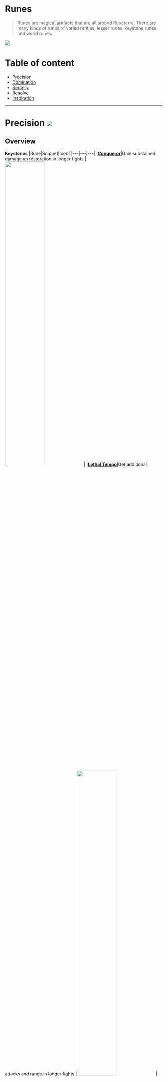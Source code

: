 # Runes
> Runes are magical artifacts that are all around Runeterra. There are many kinds of runes of varied rarities; lesser runes, keystone runes and world runes.

![](https://github.com/Sebastianhju/Runeterra-5e/blob/main/img-race/Worldrune.png)

# Table of content
- [Precision](https://github.com/Sebastianhju/Runeterra-5e/blob/main/Runes.md#precision-)
- [Domination](https://github.com/Sebastianhju/Runeterra-5e/blob/main/Runes.md#domination-)
- [Sorcery](https://github.com/Sebastianhju/Runeterra-5e/blob/main/Runes.md#sorcery-)
- [Resolve](https://github.com/Sebastianhju/Runeterra-5e/blob/main/Runes.md#resolve-)
- [Inspiration](https://github.com/Sebastianhju/Runeterra-5e/blob/main/Runes.md#inspiration-)

---

# Precision ![](https://github.com/Sebastianhju/Runeterra-5e/blob/main/img-runes/Precision.png)

## Overview
**Keystones**
|Rune|Snippet|Icon|
|---|---|---|
|**[Conqueror](https://github.com/Sebastianhju/Runeterra-5e/blob/main/Runes.md#conqueror--)**|Gain substained damage an restoration in longer fights |<img src="https://github.com/Sebastianhju/Runeterra-5e/blob/main/img-runes/Precision/Conqueror.png" width=50% height=50%>|
|**[Lethal Tempo](https://github.com/Sebastianhju/Runeterra-5e/blob/main/Runes.md#lethal-tempo--)**|Get additional attacks and range in longer fights |<img src="https://github.com/Sebastianhju/Runeterra-5e/blob/main/img-runes/Precision/LethalTempo.png" width=50% height=50%>|
|**[Fleet Footwork](https://github.com/Sebastianhju/Runeterra-5e/blob/main/Runes.md#fleet-footwork--)**|Gain movement speed and substain while moving in combat |<img src="https://github.com/Sebastianhju/Runeterra-5e/blob/main/img-runes/Precision/FleetFootwork.png" width=50% height=50%>|

**Lesser Runes**
|Rune|Snippet|Icon|
|---|---|---|
|**[Overheal](https://github.com/Sebastianhju/Runeterra-5e/blob/main/Runes.md#overheal--)**|Whenever you would heal while at maximum hit points, gain temporary hit points instead|<img src="https://github.com/Sebastianhju/Runeterra-5e/blob/main/img-runes/Precision/Overheal.png" width=120% height=120%>|
|**[Triumph](https://github.com/Sebastianhju/Runeterra-5e/blob/main/Runes.md#triumph--)**|Scoring a _Takedown_ on a creature heals you and gives you gold |<img src="https://github.com/Sebastianhju/Runeterra-5e/blob/main/img-runes/Precision/Triumph.png" width=120% height=120%>|
|**[Presence of Mind](https://github.com/Sebastianhju/Runeterra-5e/blob/main/Runes.md#presence-of-mind-)**|Gain mana whenever you kill creatures|<img src="https://github.com/Sebastianhju/Runeterra-5e/blob/main/img-runes/Precision/PresenceOfMind.png" width=120% height=120%>|
|**[Legend: Alacrity](https://github.com/Sebastianhju/Runeterra-5e/blob/main/Runes.md#legend-alacrity-)**|Scoring a _Takedowns_ grants you stacks that improves your combat |<img src="https://github.com/Sebastianhju/Runeterra-5e/blob/main/img-runes/Precision/LegendAlacrity.png" width=120% height=120%>|
|**[Legend: Tenacity](https://github.com/Sebastianhju/Runeterra-5e/blob/main/Runes.md#legend-tenacity-)**|Scoring a _Takedows_ boost your mobility|<img src="https://github.com/Sebastianhju/Runeterra-5e/blob/main/img-runes/Precision/LegendTenacity.png" width=120% height=120%>|
|**[Legend: Bloodline](https://github.com/Sebastianhju/Runeterra-5e/blob/main/Runes.md#legend-bloodline-)**|Scoring a _Takedowns_ boost you substain in combat|<img src="https://github.com/Sebastianhju/Runeterra-5e/blob/main/img-runes/Precision/LegendBloodline.png" width=120% height=120%>|
|**[Coup de Grace](https://github.com/Sebastianhju/Runeterra-5e/blob/main/Runes.md#coup-de-grace-)**| Deal increased damage to bloodied creatures |<img src="https://github.com/Sebastianhju/Runeterra-5e/blob/main/img-runes/Precision/CoupDeGrace.png" width=120% height=120%>|
|**[Cut Down](https://github.com/Sebastianhju/Runeterra-5e/blob/main/Runes.md#cut-down-)**|Deal increased damage to larger targets|<img src="https://github.com/Sebastianhju/Runeterra-5e/blob/main/img-runes/Precision/CutDown.png" width=120% height=120%>|
|**[Last Stand](https://github.com/Sebastianhju/Runeterra-5e/blob/main/Runes.md#last-stand-)**|Deal increased damage while low on health|<img src="https://github.com/Sebastianhju/Runeterra-5e/blob/main/img-runes/Precision/LastStand.png" width=120% height=120%>|


## Keystones
### Conqueror  <img src="https://github.com/Sebastianhju/Runeterra-5e/blob/main/img-runes/Precision/Conqueror.png" Align=left width=25% height=25%>
Once per attack, whenever you damage enemies, you gain stacks of Conqueror. Two stacks for ranged attacks, and three stacks for melee attacks. Whenever you get 10 stacks, you deal additional damage from your damage sources as shown on the table below, and you heal for the additional damage dealt. 

**Conqueror Scaling**
|Level|Damage|
|---|---|
|1| 1d6 |
|5| 1d8|
|9|2d6|


---
### Lethal Tempo  <img src="https://github.com/Sebastianhju/Runeterra-5e/blob/main/img-runes/Precision/LethalTempo.png" Align=left width=25% height=25%>
Once per attack, whenever you damage enemies, you gain stacks of Lethal Tempo. Two stacks for ranged attacks, and three stacks for melee attacks. Whenever you get 10 stacks, you can make an extra attack as a part of your attack action and gain range based on your level as shown on the table below. 

**Lethal Tempo Scaling**
|Level|Damage|
|---|---|
|1|10 feet reach and 15 feet range|
|5|15 feet reach and 20 feet range |
|9|15 feet reach and 30 feet range|

---
### Fleet Footwork  <img src="https://github.com/Sebastianhju/Runeterra-5e/blob/main/img-runes/Precision/FleetFootwork.png" Align=left width=25% height=25%>
Whenever you move and attack you gain *Energize* Stacks. You gain 1 stack for every feet you move and five stacks for every attack you hit, up to a maximum of 80 stacks. When you have maximum stacks, the next time you deal damage, you deal additional damage, and heal equal to the damage dealt. In addition you gain *agility* and 15 feet movement speed until the end of your turn

**Fleet Footwork Scaling**
|Level|Damage|
|---|---|
|1| 1d6 + proficiency bonus |
|5| 2d6 + proficiency bonus|
|9| 3d6 + proficiency bonus|

---
## Lesser Runes
---

### Overheal  <img src="https://github.com/Sebastianhju/Runeterra-5e/blob/main/img-runes/Precision/Overheal.png" Align=left width=7% height=7%>
Whenever you are healed while on maximum hit points, you instead gain temporary hit points equal to the amount healed. If a healing would put you at maximum hit points, you gain temporary hit points equal to the remaining healing. 

Whenever you are at maximum hit points and have temporary hit points you gain 10 feet movement speed.

---
### Triumph  <img src="https://github.com/Sebastianhju/Runeterra-5e/blob/main/img-runes/Precision/Triumph.png" Align=left width=7% height=7%>
Whenever you score a takedown, you gain gold equal to ten times the creautres _Challenge Rating_. In addition you heal yourself equal to 1d4 plus your proficiency bonus. 

---

### Presence of Mind <img src="https://github.com/Sebastianhju/Runeterra-5e/blob/main/img-runes/Precision/PresenceOfMind.png" Align=left width=7% height=7%>

Whenever you kill a creature, you gain mana equal to your proficiency bonus. 

---

### Legend: Alacrity <img src="https://github.com/Sebastianhju/Runeterra-5e/blob/main/img-runes/Precision/LegendAlacrity.png" Align=left width=7% height=7%>

Whenever you score takedowns on creatures with a _Challenge Rating_ of one or higher, you gain a stack of Alacrity that gives you benefits according to the table below. If you'd get the killing blow, you gain three stacks instead.
**Alacrity Scaling**
|Stacks|Feture|
|---|---|
|0| After you take the attack action, you can spend your bonus action to make an extra attack that cannot critically hit.|
|30| You gain +2 to initiative|
|60| Whenever you take the attack action, you can make an extra attack as a part of that action|

---

### Legend: Tenacity <img src="https://github.com/Sebastianhju/Runeterra-5e/blob/main/img-runes/Precision/LegendTenacity.png" Align=left width=7% height=7%>

Whenever you score takedowns on creatures with a _Challenge Rating_ of one or higher, you gain a stacks of _Tenacity_ that gives you benefits according to the table below. If you'd get the killing blow, you gain three stacks instead.

**Tenacity Scaling**
|Stacks|Feture|
|---|---|
|0| You ignore difficult terrain and your movement speed can't be reduced. You can still be immobilized. |
|30| you gain +5 feet movement speed|
|60| Whenever you have to make a saving throw against immobilizing effects, you have advantage|

---
### Legend: Bloodline <img src="https://github.com/Sebastianhju/Runeterra-5e/blob/main/img-runes/Precision/LegendBloodline.png" Align=left width=7% height=7%>

Whenever you score takedowns on creatures with a _Challenge Rating_ of one or higher, you gain a stavk of Bloodline that gives you benefits according to the table below. If you'd get the killing blow, you gain three stacks instead.

**Bloodline Scaling**
|Stacks|Feture|
|---|---|
|0| Whenever you hit a creature, you heal equal to your proficiency bonus|
|30| You gain +5 maximum hit points|
|60| Whenever you hit a creature, you heal hit points equal to your twice your proficiency bonus|

---

### Coup De Grace <img src="https://github.com/Sebastianhju/Runeterra-5e/blob/main/img-runes/Precision/CoupDeGrace.png" Align=left width=7% height=7%>

Whenever you deal damage, you deal 1d4 extra damage to _bloodied_ creatures. 

---

### Cut Down <img src="https://github.com/Sebastianhju/Runeterra-5e/blob/main/img-runes/Precision/CutDown.png" Align=left width=7% height=7%>

Whenever you deal damage, you deal 1d4 extra damage to a creature for each size larger than you it is. 

---

### Last Stand <img src="https://github.com/Sebastianhju/Runeterra-5e/blob/main/img-runes/Precision/LastStand.png" Align=left width=7% height=7%>

When you deal damage, you deal 1d6 additional damage if you are _bloodied_. 

---

# Domination ![](https://github.com/Sebastianhju/Runeterra-5e/blob/main/img-runes/Domination.png)

## Overview
**Keystones**
|**Rune**|**Snippet**|**Icon**|
|---|---|---|
|**[Electrocute](https://github.com/Sebastianhju/Runeterra-5e/blob/main/Runes.md#electrocute-)**| Deal additional lightning damage when you hit a target with seperate attacks| <img src="https://github.com/Sebastianhju/Runeterra-5e/blob/main/img-runes/Domination/Electrocute.png" width=50% height=50%>|
|**[Dark Harvest](https://github.com/Sebastianhju/Runeterra-5e/blob/main/Runes.md#dark-harvest-)** | Deal additional force damage to bloodied targets|<img src="https://github.com/Sebastianhju/Runeterra-5e/blob/main/img-runes/Domination/DarkHarvest.png" width=50% height=50%> |
|**[Predator](https://github.com/Sebastianhju/Runeterra-5e/blob/main/Runes.md#predator-)** | You can dash as a bonus action and gain damage and advantage on rushed attacks | <img src="https://github.com/Sebastianhju/Runeterra-5e/blob/main/img-runes/Domination/Predator.png" width=50% height=50%>|

**Lesser Runes**
|**Rune**|**Snippet**|**Icon**|
|---|---|---|
|**[Cheap Shot](https://github.com/Sebastianhju/Runeterra-5e/blob/main/Runes.md#cheap-shot-)**|Deal additional damage to creatutures with negative status effects|<img src="https://github.com/Sebastianhju/Runeterra-5e/blob/main/img-runes/Domination/CheapShot.png">|
|**[Taste of Blood](https://github.com/Sebastianhju/Runeterra-5e/blob/main/Runes.md#taste-of-blood-)**|Heal when you damage enemies|<img src="https://github.com/Sebastianhju/Runeterra-5e/blob/main/img-runes/Domination/GreenTerror_TasteOfBlood.png">|
|**[Sudden Impact](https://github.com/Sebastianhju/Runeterra-5e/blob/main/Runes.md#sudden-impact-)**|Deal additional damage to creatutures after you dash, blink or teleport|<img src="https://github.com/Sebastianhju/Runeterra-5e/blob/main/img-runes/Domination/SuddenImpact.png">|
|**[Ghost Poro](https://github.com/Sebastianhju/Runeterra-5e/blob/main/Runes.md#ghost-poro-)**|Gain a haunted Poro companion|<img src="https://github.com/Sebastianhju/Runeterra-5e/blob/main/img-runes/Domination/GhostPoro.png">|
|**[Eyeball Collection](https://github.com/Sebastianhju/Runeterra-5e/blob/main/Runes.md#ceyeball-collection-)**|As you kill enemies, you senses are enhanced|<img src="https://github.com/Sebastianhju/Runeterra-5e/blob/main/img-runes/Domination/EyeballCollection.png">|
|**[Treasure Hunter](https://github.com/Sebastianhju/Runeterra-5e/blob/main/Runes.md#treasure-hunter-)**|You gain the possibility to find exclusive boss loot|<img src="https://github.com/Sebastianhju/Runeterra-5e/blob/main/img-runes/Domination/TreasureHunter.png">|
|**[Igenious Hunter](https://github.com/Sebastianhju/Runeterra-5e/blob/main/Runes.md#ingenious-hunter-)**|Scoring takedowns reduce the cooldowns of runes and items|<img src="https://github.com/Sebastianhju/Runeterra-5e/blob/main/img-runes/Domination/IngeniousHunter.png">|
|**[Relentless Hunter](https://github.com/Sebastianhju/Runeterra-5e/blob/main/Runes.md#relentless-hunter-)**|Scoring takedowns increase your traveling and hunting skills|<img src="https://github.com/Sebastianhju/Runeterra-5e/blob/main/img-runes/Domination/RelentlessHunter.png">|
|**[Ultimate Hunter](https://github.com/Sebastianhju/Runeterra-5e/blob/main/Runes.md#ultimate-hunter-)**|Scoring takedowns reduce the cooldown of your ultimate ability|<img src="https://github.com/Sebastianhju/Runeterra-5e/blob/main/img-runes/Domination/UltimateHunter.png" Height=50% Width=50%>|

## Keystones
### Electrocute <img src="https://github.com/Sebastianhju/Runeterra-5e/blob/main/img-runes/Domination/Electrocute.png" Align=left width=25% height=25%>
Damaging an enemy gives them a mark of electorcute that lasts until the end of your turn. When you damage a creature with a mark, you deal additional lightning damage. Once used it cannot be used again on the same target until 30 seconds has passed. 

**Electrocute Damage**
|Level|Damage|
|---|---|
|1| 1d10|
|5|2d10|
|9|3d10|

---
### Dark Harvest <img src="https://github.com/Sebastianhju/Runeterra-5e/blob/main/img-runes/Domination/DarkHarvest.png" Align=left width=25% height=25%>
Once a turn whenever you damage a bloody creature you gain a stack of *Harvest* and they take force damage as shown on the table below. A Once used, it cannot be used again until you score a takedown, or finish a long rest. 

**Harvest damage**
| Level | Damage                               |
| -------------- | ------------------------------------ |
| 1            | 1d4 + 1 for every 20th stack          |
| 5             | 1d4 + 2 for every 20th stack            |
| 9             | 1d4 + 2 for every 15th stack             |

---

### Predator <img src="https://github.com/Sebastianhju/Runeterra-5e/blob/main/img-runes/Domination/Predator.png" Align=left width=25% height=25%>

You can dash as a bonus action, and the next attack that hits this round deals additional damage for every 15 feet you've traveled directly towards your target this turn. Once used, it cannot be used again until 48 seconds has passed.

Whenever you take the dash action on your turn, you gain advantage on your next melee attack if you moved at least 15ft in a straight line towards the target.

|Level|Damage|
|---|---|
|1| 1d4 for every 15 feet traveled|
|5|1d6 for every 15 feet traveled|
|9|1d8 for every 15 feet traveled|

---

## Lesser Runes
### Cheap Shot <img src="https://github.com/Sebastianhju/Runeterra-5e/blob/main/img-runes/Domination/CheapShot.png" Align=left width=7% height=7%>

Whenever you damage a creature, you can choose to deal 1d6 extra force damage for every negative status effect they have. Once used, this effect cannot be used again until 30 seconds has passed.

---
### Taste of Blood <img src="https://github.com/Sebastianhju/Runeterra-5e/blob/main/img-runes/Domination/GreenTerror_TasteOfBlood.png" Align=left width=7% height=7%>

Whenever you damage a creature while being below maximum hit points, you can choose to heal an amount equal to twice your level. Once used, this effect cannot be used again until 30 seeconds has passed. 

---
### Sudden Impact <img src="https://github.com/Sebastianhju/Runeterra-5e/blob/main/img-runes/Domination/SuddenImpact.png" Align=left width=7% height=7%>

Whenever you dash, blink or teleport your next damaging attack deals 1d6 additional force damage and ignores all resistances. 

---
### Ghost Poro <img src="https://github.com/Sebastianhju/Runeterra-5e/blob/main/img-runes/Domination/GhostPoro.png" Align=left width=7% height=7%>

You learn the find familliar spell, and can cast it once a day without spending mana or material components to summon a [Ghost Poro](https://www.dndbeyond.com/monsters/3896538-ghost-poro). The Ghost Poro works like any other familliar. 

---
### Eyeball Collection <img src="https://github.com/Sebastianhju/Runeterra-5e/blob/main/img-runes/Domination/EyeballCollection.png" Align=left width=7% height=7%>

Whenever you _kill_ a creature of a _Challenge Rating_ of 1 or higher, you gain a stack of eyeball collection. You gain the following benefits from collection eyeballs:

**Eyeball Collection Stacks**
|Amount|Effect|
|---|---|
|0| You gain advantage on perception checks revolving sight. |
|10|You gain blindsight for 30 feet |
|20|You gain +1 to all saving throws|

---
### Treasure Hunter <img src="https://github.com/Sebastianhju/Runeterra-5e/blob/main/img-runes/Domination/TreasureHunter.png" Align=left width=7% height=7%>

Whenever you defeat a *greater foe* you can make an investegation check to find special loot. The check DC equals to 5 + the creatures _Challenge Rating_.

---
### Ingenious Hunter <img src="https://github.com/Sebastianhju/Runeterra-5e/blob/main/img-runes/Domination/IngeniousHunter.png" Align=left width=7% height=7%>

Whenever you score a _takedown_ on a creature of a _Challenge Rating_ of 1 or higher, you gain a stack of _Ingenoius_ giving you the following benefits

**Ingenius Stacks**
|Amount|Effect|
|---|---|
|0|Your items and runes cooldown is reduced with 6 seconds |
|25|Your Items and runes cooldown is reduced with 12 seconds|
|50|Your items and runes cooldown is recued with 6 seconds everytime you score a takedown|

---
### Relentless Hunter <img src="https://github.com/Sebastianhju/Runeterra-5e/blob/main/img-runes/Domination/RelentlessHunter.png" Align=left width=7% height=7%>

Whenever you score a _takedown_ on a creature of a _Challenge Rating_ of 1 or higher, you gain a stack of _Relentless_ giving you the following benefits

**Relentless Stacks**
|Amount|Effect|
|---|---|
|0|Your party can move stealthly as they travel without loosing travel speed, in addition you can use the hide action as a bonus action|
|25|You gain proficiency in the survival check, or expertice if you are already proficient. Whenever you roll a survival check to track creatures, you have advantage. |
|50|You gain +15 feet movement speed|

---
### Ultimate Hunter <img src="https://github.com/Sebastianhju/Runeterra-5e/blob/main/img-runes/Domination/UltimateHunter.png" Align=left width=7% height=7%>

Whenever you score a _takedown_ on a creature of a _Challenge Rating_ of 1 or higher, you gain a stack of _Ultimate_ giving you the following benefits

**Ultimate Stacks**
|Amount|Effect|
|---|---|
|0|Your Ultimates cooldown is reduced by 1 |
|25|Your Ultimates cooldown is reduced by 2 |
|30|Your Ultimates cooldown is reduced by 3|

---

# Sorcery ![](https://github.com/Sebastianhju/Runeterra-5e/blob/main/img-runes/Sorcery.png)
## Overview
**Keystones**
|**Rune**|**Snippet**|**Icon**|
|---|---|---|
|**[Summon Aery](https://github.com/Sebastianhju/Runeterra-5e/blob/main/Runes.md#summon-aery-)**| Summon a loyal friend that can shield allies or deal damage| <img src="https://github.com/Sebastianhju/Runeterra-5e/blob/main/img-runes/Sorcery/SummonAery.png" width=50% height=50%>|
|**[Arcane Comet](https://github.com/Sebastianhju/Runeterra-5e/blob/main/Runes.md#arcane-comet-)** | Whenever you deal damage you can summon an arcane comet, dealing damage in a circle |<img src="https://github.com/Sebastianhju/Runeterra-5e/blob/main/img-runes/Sorcery/ArcaneComet.png" width=50% height=50%> |
|**[Phase Rush](https://github.com/Sebastianhju/Runeterra-5e/blob/main/Runes.md#phase-rush-)** | Gain bursts of speed and agility in combat| <img src="https://github.com/Sebastianhju/Runeterra-5e/blob/main/img-runes/Sorcery/PhaseRush.png" width=50% height=50%>|

**Lesser Runes**
|**Rune**|**Snippet**|**Icon**|
|---|---|---|
|**[Nullifying Orb](https://github.com/Sebastianhju/Runeterra-5e/blob/main/Runes.md#nullifying-orb-)**|Gain temporary hit points when you take elemental damage|<img src="https://github.com/Sebastianhju/Runeterra-5e/blob/main/img-runes/Sorcery/Nullifying Orb.png">|
|**[Manaflow Band](https://github.com/Sebastianhju/Runeterra-5e/blob/main/Runes.md#manaflow-band-)**|Scoring takedowns increases your maximum mana|<img src="https://github.com/Sebastianhju/Runeterra-5e/blob/main/img-runes/Sorcery/ManaflowBand.png">|
|**[Nimbus Cloak](https://github.com/Sebastianhju/Runeterra-5e/blob/main/Runes.md#nimbus-cloak-)**|_Summoner spells are cheaper. Additionaly using _summoner spells_ gives you _agility_ and movement speed|<img src="https://github.com/Sebastianhju/Runeterra-5e/blob/main/img-runes/Sorcery/6361.png" height=50% width=50%>|
|**[Transcendence](https://github.com/Sebastianhju/Runeterra-5e/blob/main/Runes.md#transcendence-)**|Reduce the cooldown of items and runes as you level up|<img src="https://github.com/Sebastianhju/Runeterra-5e/blob/main/img-runes/Sorcery/Transcendence.png">|
|**[Celerity](https://github.com/Sebastianhju/Runeterra-5e/blob/main/Runes.md#celerity-)**|Your speed improving effects are doubled|<img src="https://github.com/Sebastianhju/Runeterra-5e/blob/main/img-runes/Sorcery/CelerityTemp.png">|
|**[Absolute Focus](https://github.com/Sebastianhju/Runeterra-5e/blob/main/Runes.md#absolute_focus-)**|Deal more damage when you are healthy|<img src="https://github.com/Sebastianhju/Runeterra-5e/blob/main/img-runes/Sorcery/AbsoluteFocus.png">|
|**[Scorch](https://github.com/Sebastianhju/Runeterra-5e/blob/main/Runes.md#scorch-)**|Damaging enemies sets them ablaze|<img src="https://github.com/Sebastianhju/Runeterra-5e/blob/main/img-runes/Sorcery/Scorch.png">|
|**[Waterwalking](https://github.com/Sebastianhju/Runeterra-5e/blob/main/Runes.md#waterwalking-)**|You gain increased movement speed and damage in watery terrain|<img src="https://github.com/Sebastianhju/Runeterra-5e/blob/main/img-runes/Sorcery/Waterwalking.png">|
|**[Gathering Storm](https://github.com/Sebastianhju/Runeterra-5e/blob/main/Runes.md#gathering-storm-)**|You become adept in tempest spells|<img src="https://github.com/Sebastianhju/Runeterra-5e/blob/main/img-runes/Sorcery/GatheringStorm.png">|

## Keystones
### Summon Aery  <img src="https://github.com/Sebastianhju/Runeterra-5e/blob/main/img-runes/Sorcery/SummonAery.png" Align=left width=25% height=25%>
As an action you can cast the find familliar spell, summoning [Aery](https://www.dndbeyond.com/monsters/3896400-aery), without using components. Aery is a spirit that can shield your allies or deal damage to enemies. 

Aerys hit points scales with your level. Their hit point maximum equals 5 times your level. 

**Aery Scaling**
|Level|Effect|
|---|---|
|1| 1d4+prof damage|
|5|2d4+prof damage|

---

### Arcane Comet <img src="https://github.com/Sebastianhju/Runeterra-5e/blob/main/img-runes/Sorcery/ArcaneComet.png" Align=left width=25% height=25%>

Whenever you deal damage to a target you can summon a comet that crashes onto the target. The target and all enemies around it takes magical bludgeoning damage scaling with your level. Once used, it cannot be used again until 36 seconds has passed.

**Arcane Comet Scaling**
|Level|Effect|
|---|---|
|1|1d6 damage in a 5 feet radius |
|5|1d12 damage in a 10 feet radius|
|9|2d12 damage in a 15 feet radius|

---

### Phase Rush  <img src="https://github.com/Sebastianhju/Runeterra-5e/blob/main/img-runes/Sorcery/PhaseRush.png" Align=left width=25% height=25%>
When you deal damage to a target, they gain a mark of Phase until the end of your turn. Whenever you damage a creature with a mark of Phase, you gain movement speed based on your level as shown on the table below, agility and can phace through terrain and creatures until the end of your next turn. 

**Phase Rush Scaling**
|Level|Effect|
|---|---|
|1| You gain 10 feet movement speed|
|5|You gain 20 feet movement speed|
|9|You gain 30 feet movement speed|

---

## Lesser Runes
### Nullifying Orb  <img src="https://github.com/Sebastianhju/Runeterra-5e/blob/main/img-runes/Sorcery/Nullifying Orb.png" Align=left width=7% height=7%>

Whenever you are bloodied and take elemental damage, before the damage occurs you gain temporary hitpoints equal to five times your proficiency bonus. Once used, this effect cannot be used again until 42 seconds has passed. 

---
### Manaflow Band  <img src="https://github.com/Sebastianhju/Runeterra-5e/blob/main/img-runes/Sorcery/ManaflowBand.png" Align=left width=7% height=7%>

Whenever you score a _takedown_ on a creature, you gain a stack of _Manaflow_ giving you the following benefits:

**Manaflow Scaling**
|Amount|Effect|
|---|---|
|0|You gain +3 maximum mana|
|25|You gain +9 maximum mana|
|50|You gain +15 maximum mana|

---

### Nimbus Cloak  <img src="https://github.com/Sebastianhju/Runeterra-5e/blob/main/img-runes/Sorcery/6361.png" Align=left width=7% height=7%>

Summoner spells has a 20% discount in shops. 

Whenever you use a _summoner spell_ you gain agility and your movementspeed is doubled until the end of your turn.

---


### Transcendence  <img src="https://github.com/Sebastianhju/Runeterra-5e/blob/main/img-runes/Sorcery/Transcendence.png" Align=left width=7% height=7%>

As you level up, the cooldown of your runes and abilities decrease according to the table below. 

|Level|Effect|
|---|---|
|1| Your cooldowns are reduced by 12 seconds|
|5|Your cooldowns are reduced by 18 seconds|
|9|Your cooldowns are reduced by 24 seconds|

---
### Celerity <img src="https://github.com/Sebastianhju/Runeterra-5e/blob/main/img-runes/Sorcery/CelerityTemp.png" Align=left width=7% height=7%>

Whenever you gain movement speed, double it. 

---

### Absolute Focus  <img src="https://github.com/Sebastianhju/Runeterra-5e/blob/main/img-runes/Sorcery/AbsoluteFocus.png" Align=left width=7% height=7%>

While above 50% health, you deal 1d4 additional damage.  

---

### Scorch  <img src="https://github.com/Sebastianhju/Runeterra-5e/blob/main/img-runes/Sorcery/Scorch.png" Align=left width=7% height=7%>

When you damage an enemy, you set them ablaze. The enemy takes 2d4 fire damage at the start of their next three turns. Once used, this effect cannot be used again until 30 seconds have passed. 

---

### Waterwalking  <img src="https://github.com/Sebastianhju/Runeterra-5e/blob/main/img-runes/Sorcery/Waterwalking.png" Align=left width=7% height=7%>

You learn the _Water Walk_ spell and can cast it once a day without spending mana. In addition, whenever you are in watery terrain, you gain +5 to your movementspeed and deal 1d6 extra cold damage whenever you deal cold damage.  

---

### Gathering Storm  <img src="https://github.com/Sebastianhju/Runeterra-5e/blob/main/img-runes/Sorcery/GatheringStorm.png" Align=left width=7% height=7%>

You learn the _Thunderwave_ and _Call Lightning_ spell and can cast each of them once a day without expending mana. Whenever you deal Lightning or Thunder damage, you can treat any one on the dice roll as a two. 

---

# Resolve ![](https://github.com/Sebastianhju/Runeterra-5e/blob/main/img-runes/Resolve.png)
|**Rune**|**Snippet**|**Icon**|
|---|---|---|
|**[Grasp of the Undying](https://github.com/Sebastianhju/Runeterra-5e/blob/main/Runes.md#grasp-of-the-undying-)**| Drain the opponents health to get even stronger|<img src="https://github.com/Sebastianhju/Runeterra-5e/blob/main/img-runes/Resolve/GraspOfTheUndying.png" width=50% height=50%>|
|**[Aftershock](https://github.com/Sebastianhju/Runeterra-5e/blob/main/Runes.md#aftershock-)**| Immobilizing enemies grants you temporary hit points|<img src="https://github.com/Sebastianhju/Runeterra-5e/blob/main/img-runes/Resolve/VeteranAftershock.png" width=50% height=50%>|
|**[Guardian](https://github.com/Sebastianhju/Runeterra-5e/blob/main/Runes.md#guardian-)**| Protect those close to you|<img src="https://github.com/Sebastianhju/Runeterra-5e/blob/main/img-runes/Resolve/Guardian.png" width=50% height=50%>|

**Lesser Runes**
|**Rune**|**Snippet**|**Icon**|
|---|---|---|
|**[Demolish](https://github.com/Sebastianhju/Runeterra-5e/blob/main/Runes.md#demolish-)**|Deal tons of damage to constructs|<img src="https://github.com/Sebastianhju/Runeterra-5e/blob/main/img-runes/Resolve/Demolish.png">|
|**[Font of Life](https://github.com/Sebastianhju/Runeterra-5e/blob/main/Runes.md#font-of-life-)**|Reducing enemies movementspeed heals your allies|<img src="https://github.com/Sebastianhju/Runeterra-5e/blob/main/img-runes/Resolve/FontOfLife.png">|
|**[Shield Bash](https://github.com/Sebastianhju/Runeterra-5e/blob/main/Runes.md#shield-bash-)**|Gain a stronger attack whenever you gain temporary hitpoints|<img src="https://github.com/Sebastianhju/Runeterra-5e/blob/main/img-runes/Resolve/MirrorShell.png">|
|**[Conditioning](https://github.com/Sebastianhju/Runeterra-5e/blob/main/Runes.md#conditioning-)**|As you score takedowns you gain stacks that grants increased defences|<img src="https://github.com/Sebastianhju/Runeterra-5e/blob/main/img-runes/Resolve/Conditioning.png">|
|**[Comeback](https://github.com/Sebastianhju/Runeterra-5e/blob/main/Runes.md#second-wind-)**|Whenever you are reduced below 50% hit points gain regeneration|<img src="https://github.com/Sebastianhju/Runeterra-5e/blob/main/img-runes/Resolve/SecondWind.png">|
|**[Bone Plating](https://github.com/Sebastianhju/Runeterra-5e/blob/main/Runes.md#bone-plating-)**|You gain resistance from the first three damaging sources|<img src="https://github.com/Sebastianhju/Runeterra-5e/blob/main/img-runes/Resolve/BonePlating.png" height=50% width=50%>|
|**[Overgrowth](https://github.com/Sebastianhju/Runeterra-5e/blob/main/Runes.md#overgrowth-)**|As you score takedowns you gain stacks that grant you more maximum hit points|<img src="https://github.com/Sebastianhju/Runeterra-5e/blob/main/img-runes/Resolve/Overgrowth.png">|
|**[Revitalize](https://github.com/Sebastianhju/Runeterra-5e/blob/main/Runes.md#revitalize-)**|Improved healing and shielding|<img src="https://github.com/Sebastianhju/Runeterra-5e/blob/main/img-runes/Resolve/Revitalize.png">|
|**[Unflinching](https://github.com/Sebastianhju/Runeterra-5e/blob/main/Runes.md#unflinching-)**|You gain immunity to the charmed and frightened condition|<img src="https://github.com/Sebastianhju/Runeterra-5e/blob/main/img-runes/Resolve/Unflinching.png">|

---
## Keystones
### Grasp of the Undying  <img src="https://github.com/Sebastianhju/Runeterra-5e/blob/main/img-runes/Resolve/GraspOfTheUndying.png" Align=left width=25% height=25%>
Whenever you deal damage (once per attack) or you take damage from an enemy, you gain a stack of *Grasp*. When you are at four stacks, your next attack deals extra necrotic damage. You heal equal to the necrotic damage dealt. 

In addition you a stack of *Undying* whenever you drain an opponent using this ability. You gain +1 maximum hit points for every tenth stack of *Undying* you have.

**Grasp Scaling**
|Level|Damage|
|---|---|
|1|1d4|
|5|1d6|
|9|1d8|

---

### Aftershock  <img src="https://github.com/Sebastianhju/Runeterra-5e/blob/main/img-runes/Resolve/VeteranAftershock.png" Align=left width=25% height=25%>
When you immobilize a creature, you gain temporary hit points based on your level, as shown on the table below. These temporary hit points last until the end of your next turn, if you still have any remaining at the start of your turn, enemies within 5 feet of you suffer damage equal to your temporary hit points. Once used it cannot be used again until 30 seconds have passed. 

**Aftershock Scaling**
|Level|Hit Points|
|---|---|
|1| 10 temporary hit points|
|5| 20 temporary hit points|
|9| 30 temporary hit points|

---

### Guardian  <img src="https://github.com/Sebastianhju/Runeterra-5e/blob/main/img-runes/Resolve/Guardian.png" Align=left width=25% height=25%>
If you or an ally within 15ft of you takes damage, you can choose to trigger Guardian. You and the selected ally immediately gain temporary hit points according to the table below. Guardian activates before you would take the initial damage. Once used, this effect cannot be used again until 42 seconds has passed.

**Guardian Scaling**
|Level|Hit Points|
|---|---|
|1| 10 temporary hit points|
|5| 20 temporary hit points|
|9| 40 temporary hit points|

---

## Lesser Runes
### Demolish  <img src="https://github.com/Sebastianhju/Runeterra-5e/blob/main/img-runes/Resolve/Demolish.png" Align=left width=7% height=7%>

Whenever you end your turn within 15 feet of a construct or object that can be destroyed, they gain a stack of demolish (Up to a maximum of five). The next time you deal damage a target with demolish, they take 1d12 additional damage for every stack of demolish the target have.

---

### Font Of Life  <img src="https://github.com/Sebastianhju/Runeterra-5e/blob/main/img-runes/Resolve/FontOfLife.png" Align=left width=7% height=7%>

Whenever you reduce a creatures movement speed, they gain a mark of _life_. The next time an ally damages a creature with _life_ they heal equal to half the damage dealt.

---

### Shield Bash  <img src="https://github.com/Sebastianhju/Runeterra-5e/blob/main/img-runes/Resolve/MirrorShell.png" Align=left width=7% height=7%>

Whenever you gain temporary hit points, your next attack deals 1d6 additional damage plus 1d6 for every tenth temporary hit points you currently have. 

---

### Conditioning  <img src="https://github.com/Sebastianhju/Runeterra-5e/blob/main/img-runes/Resolve/Conditioning.png" Align=left width=7% height=7%>

Whenever you score a _takedown_ on a creature of a _Challenge Rating_ of 1 or higher, you gain a stack of _Conditioning_ giving you the following benefits:

**Conditioning Scaling**
|Amount|Effect|
|---|---|
|0|You take 2 less damage whenever you take physical damage|
|25|You gain +2 to your armor class|
|50|You take 4 less damage whenever you take physical damage|

---

### Comeback  <img src="https://github.com/Sebastianhju/Runeterra-5e/blob/main/img-runes/Resolve/SecondWind.png" Align=left width=7% height=7%>

Whenever you are bloodied, you gain 3 stacks of regenerataion at the end of your turns. 
The maximum stacks of regeneration is increased to five times your proficiency bonus. 

_Regeneration: At the start of your turn, your regain hit points equal to your regeneration stacks, and reduce the amount of stacks by one. The maximum amount of regeneration stacks you can have, equals to four times your proficiency bonus._

---

### Bone Plating  <img src="https://github.com/Sebastianhju/Runeterra-5e/blob/main/img-runes/Resolve/BonePlating.png" Align=left width=7% height=7%>

The first three times you take damage, you gain resistance to all damage types. Once this effect has ben used, it cannot be used again until 60 seconds pass

---

### Overgrowth  <img src="https://github.com/Sebastianhju/Runeterra-5e/blob/main/img-runes/Resolve/Overgrowth.png" Align=left width=7% height=7%>

You gain +3 maximum hit points. Whenever you score a _takedown_ on a creature, you gain a stack of _overgrowth_. For every tenth stack, you gain +1 maximum hit points.

---

### Revitalize  <img src="https://github.com/Sebastianhju/Runeterra-5e/blob/main/img-runes/Resolve/Revitalize.png" Align=left width=7% height=7%>

Whenever you regenereate, gain temporary hit points or are healed, you can add you constituton modifier

---

### Unflincing  <img src="https://github.com/Sebastianhju/Runeterra-5e/blob/main/img-runes/Resolve/Unflinching.png" Align=left width=7% height=7%>

You gain immunity to the frightened and charmed condition and you cannot be moved against your will unless your are grappled or etc.

---


# Inspiration ![](https://github.com/Sebastianhju/Runeterra-5e/blob/main/img-runes/Inspiration.png)
|**Rune**|**Snippet**|**Icon**|
|---|---|---|
|**[Glacial Augment](https://github.com/Sebastianhju/Runeterra-5e/blob/main/Runes.md#glacial-augment-)**| Immobilizing creatures increases your allies damage against them|<img src="https://github.com/Sebastianhju/Runeterra-5e/blob/main/img-runes/Inspiration/GlacialAugment.png" width=50% height=50%>|
|**[Unsealed Spellbook](https://github.com/Sebastianhju/Runeterra-5e/blob/main/Runes.md#unsealed-spellbook-)**| Select different [Summoner Spells](https://github.com/Sebastianhju/Runeterra-5e/blob/main/SummonerSpells.md) each day to help you|<img src="https://github.com/Sebastianhju/Runeterra-5e/blob/main/img-runes/Inspiration/UnsealedSpellbook.png" width=50% height=50%>|
|**[First Strike](https://github.com/Sebastianhju/Runeterra-5e/blob/main/Runes.md#first-strike-)**| Gain money for hitting the enemy before they can hit you|<img src="https://github.com/Sebastianhju/Runeterra-5e/blob/main/img-runes/Inspiration/FirstStrike.png" width=50% height=50%>|
---

**Lesser Runes**
|**Rune**|**Snippet**|**Icon**|
|---|---|---|
|**[Hextech Flashtraption](https://github.com/Sebastianhju/Runeterra-5e/blob/main/Runes.md#hextech-flashtraption-)**|After a small windup, you can blink|<img src="https://github.com/Sebastianhju/Runeterra-5e/blob/main/img-runes/Inspiration/HextechFlashtraption.png">|
|**[Magical Footwear](https://github.com/Sebastianhju/Runeterra-5e/blob/main/Runes.md#magical-footwear-)**|As you score takedowns, you gain magical boots and movement speed|<img src="https://github.com/Sebastianhju/Runeterra-5e/blob/main/img-runes/Inspiration/MagicalFootwear.png">|
|**[Perfect Timing](https://github.com/Sebastianhju/Runeterra-5e/blob/main/Runes.md#perfect-timing-)**|You gain a stopwatch and the ability to repair it|<img src="https://github.com/Sebastianhju/Runeterra-5e/blob/main/img-runes/Inspiration/PerfectTiming.png">|
|**[Future's Market](https://github.com/Sebastianhju/Runeterra-5e/blob/main/Runes.md#futures-market-)**|You gain access to a pocket dimention where you can buy and sell wares|<img src="https://github.com/Sebastianhju/Runeterra-5e/blob/main/img-runes/Inspiration/FuturesMarket.png">|
|**[Spiritbound](https://github.com/Sebastianhju/Runeterra-5e/blob/main/Runes.md#spiritbound-)**|At the start of each day, you can select an ability. You become proficient in all skills of that ability for that day. |<img src="https://github.com/Sebastianhju/Runeterra-5e/blob/main/img-runes/Inspiration/CelestialBody.png">|
|**[Biscuit Delivery](https://github.com/Sebastianhju/Runeterra-5e/blob/main/Runes.md#biscuit-delivery-)**|Whenever you long rest, you gain a _Buiscuit of Everlasting Will_|<img src="https://github.com/Sebastianhju/Runeterra-5e/blob/main/img-runes/Inspiration/BiscuitDeliviery.png">|
|**[Cosmic Insight](https://github.com/Sebastianhju/Runeterra-5e/blob/main/Runes.md#cosmic-insight-)**|You learn the _Detect Thoughts_ spell and can cast it once a day without spending mana|<img src="https://github.com/Sebastianhju/Runeterra-5e/blob/main/img-runes/Inspiration/CosmicInsight.png">|
|**[Approach Velocity](https://github.com/Sebastianhju/Runeterra-5e/blob/main/Runes.md#hextech-flashtraption-)**|Whenever you move towards enemies with reduced speed, you gain additional movementspeed|<img src="https://github.com/Sebastianhju/Runeterra-5e/blob/main/img-runes/Inspiration/ApproachVelocity.png">|
|**[Time Warp Tonic](https://github.com/Sebastianhju/Runeterra-5e/blob/main/Runes.md#time-warp-tonic-)**|Whenever you drink potions, you gain additional effects|<img src="https://github.com/Sebastianhju/Runeterra-5e/blob/main/img-runes/Inspiration/TimeWarpTonic.png" height=60% Width=60%>|


## Keystones 
### Glacial Augment  <img src="https://github.com/Sebastianhju/Runeterra-5e/blob/main/img-runes/Inspiration/GlacialAugment.png" Align=left width=25% height=25%>
Whenever you immobilize a creature, they and all enemies within 10 feet of the target gains a *Mark of Cold* until the end of your next turn. A creature with *Mark of Cold* takes additional cold damage based on your level, as shown on the table below, the first time they are struck. Additionally their speed is halved until the end of their turn. Once used, this effect cannot be used again until 42 seconds has passed. 

**Mark of Cold Scaling**
|Level|Hit Points|
|---|---|
|1|1d6 Cold Damage|
|5|2d6 Cold Damage|
|9|3d6 Cold damage|
---

### Unsealed Spellbook  <img src="https://github.com/Sebastianhju/Runeterra-5e/blob/main/img-runes/Inspiration/UnsealedSpellbook.png" Align=left width=25% height=25%>
At the end of a long rest you can select a [Summoner Spell](https://github.com/Sebastianhju/Runeterra-5e/blob/main/SummonerSpells.md) to have that day, if you dont use it before you take a long rest it vanishes. Summoner spells are powerfull spells that can be used once before they vanish. You can never select the same spell two days in a row or twice the same day. At later levels you can get a new summoner spell when you finish a short rest.  

**Spellbook Scaling**
|Level|Hit Points|
|---|---|
|1|Long Rest|
|5|Short Rest|
|9|Short Rest - Select Two - No limitations|
---

### First Strike  <img src="https://github.com/Sebastianhju/Runeterra-5e/blob/main/img-runes/Inspiration/FirstStrike.png" Align=left width=25% height=25%>
Whenever you deal damage against any creature that hasn't taken a turn in the combat yet you gain gold as shown on the table below. The target also takes additional damage equal to a tenth of the gold gained, rounded down. 

**First Strike Scaling**
|Level|Hit Points|
|---|---|
|1|Gold Equal to two times the damage dealt|
|5|Gold equal to three times the damage dealt|
|9|Gold equal to five times the damage dealt|

---

## Lesser Runes
### Hextech Flashtraption  <img src="https://github.com/Sebastianhju/Runeterra-5e/blob/main/img-runes/Inspiration/HextechFlashtraption.png" Align=left width=7% height=7%>

As a Bonus Action you can target a space within 30ft of you channeling a teleport, you do not have to see the place you are targeting. At the start of your next turn you teleport to the selected location. If the targetet location is a wall, you are instead teleportet to the nearest open area. 

---

### Magical Footwear  <img src="https://github.com/Sebastianhju/Runeterra-5e/blob/main/img-runes/Inspiration/MagicalFootwear.png" Align=left width=7% height=7%>

Whenever you score a _takedown_ on a creature, you gain a stack of _Magical Footwear_ giving you the following benefits:

**Magical Footwear Scaling**
|Amount|Effect|
|---|---|
|0|You gain +5 feet movement speed|
|25|You gain _Boots of Speed_|
|50|Your _Boots of Speed_ are upgraded to _Boots of Swiftness_ |

---

### Perfect Timing  <img src="https://github.com/Sebastianhju/Runeterra-5e/blob/main/img-runes/Inspiration/PerfectTiming.png" Align=left width=7% height=7%>

You gain a _Stopwatch_ and a set of tinkerers tools. Whenever you take a long rest, you can attempt to repair a stopwatch with your tinkerers tools. Spending one hour and a successfull (Dc 12) sleight of hand check repairs the stopwatch, if you were to fail the check the tinkerers tools are broken. You can also try to repair a broken _Zhonya's Hourglass_ (dc 25)

---

### Futures Market  <img src="https://github.com/Sebastianhju/Runeterra-5e/blob/main/img-runes/Inspiration/FuturesMarket.png" Align=left width=7% height=7%>

You gain the ability teleport to a pocket dimention with a secret shop after a ten minute channel. Whenever you visit a shopkeeper after obtaining this rune, all of their wares become available in the Futures Market.

---

### Spiritbound  <img src="https://github.com/Sebastianhju/Runeterra-5e/blob/main/img-runes/Inspiration/CelestialBody.png" Align=left width=7% height=7%>

Whenever you take a long rest you choose an ability. You become proficient in all skills of that ability. 

---

### Biscuit Delivery  <img src="https://github.com/Sebastianhju/Runeterra-5e/blob/main/img-runes/Inspiration/BiscuitDelivery.png" Align=left width=7% height=7%>

Whyenever you long rest, you gain a [Buiscuit of Everlasting Will](https://www.dndbeyond.com/magic-items/7496604-biscuit-of-everlasting-will).

---

### Cosmic Insight  <img src="https://github.com/Sebastianhju/Runeterra-5e/blob/main/img-runes/Inspiration/CosmicInsight.png" Align=left width=7% height=7%>

You learn the _Detect Thoughts_ and can cast it once a day without spending mana. The target has disadvantage on the savingthrow if you were to delve deeper into their mind.

---

### Approach Velocity  <img src="https://github.com/Sebastianhju/Runeterra-5e/blob/main/img-runes/Inspiration/ApproachVelocity.png" Align=left width=7% height=7%>

Whenever you move towards a target that is movement impared, every square only costs 2,5 feet of movement.

---


### Time Warp Tonic  <img src="https://github.com/Sebastianhju/Runeterra-5e/blob/main/img-runes/Inspiration/TimeWarpTonic.png" Align=left width=7% height=7%>

Whenever you drink a potion, you gain additional special effect from each potion.

**Special Effect**
|Potion|Efect|
|---|---|
|Potion of Healing| You gain resistance to bludgeoning, piercing and slashing damage until the start of your next turn|
|Potion of Dealayed Healing| You regain all hit points instantaniously|
|Biscuit of Everlasting Will| You regain all hit points and mana instantaniously|
|Potion of Speed| The effects last an additional minute|
|Potion of Haste| Your cooldowns are reduced with an additional 6 seconds. |
|Potion of Resistance| you become immune for one hour instead|
|Potion of Giant Strenght| The effect lasts for 8 hours insted|
|Potion of Fire Breath| The save DC is increased by an amount equal to your proficiency bonus|

---
